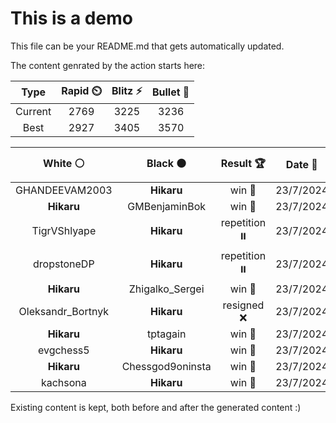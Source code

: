 # This is a demo

This file can be your README.md that gets automatically updated.

The content genrated by the action starts here:

<!--START_SECTION:chessStats-->
<!-- Automatically generated with https://github.com/Balastrong/chess-stats-action -->

| Type | Rapid ⏲️ | Blitz ⚡ | Bullet 🔫 |
|:---:|:---:|:---:|:---:|
| Current | 2769 | 3225 | 3236 |
| Best | 2927 | 3405 | 3570 |

| White ⚪ | Black ⚫ | Result 🏆 | Date 📅 | Position 🗺️ | Type 🕕 |
|:---:|:---:|:---:|:---:|:---:|:---:|
| GHANDEEVAM2003 | **Hikaru** | win 🥇 | 23/7/2024 | <a href="http://www.ee.unb.ca/cgi-bin/tervo/fen.pl?select=2k5/pp3pp1/4p1p1/3pR3/P2qBK2/5QP1/1PP2r2/7R w - -">Link</a> | Blitz |
| **Hikaru** | GMBenjaminBok | win 🥇 | 23/7/2024 | <a href="http://www.ee.unb.ca/cgi-bin/tervo/fen.pl?select=3R2k1/5p2/6Bp/7P/P7/2Q2nq1/8/7K b - -">Link</a> | Blitz |
| TigrVShlyape | **Hikaru** | repetition ⏸️ | 23/7/2024 | <a href="http://www.ee.unb.ca/cgi-bin/tervo/fen.pl?select=1Q6/8/8/2P5/2K1q3/5k2/8/8 w - -">Link</a> | Blitz |
| dropstoneDP | **Hikaru** | repetition ⏸️ | 23/7/2024 | <a href="http://www.ee.unb.ca/cgi-bin/tervo/fen.pl?select=5knr/4qppp/3Qp3/8/3p4/8/P1P2PPP/5RK1 w - -">Link</a> | Blitz |
| **Hikaru** | Zhigalko_Sergei | win 🥇 | 23/7/2024 | <a href="http://www.ee.unb.ca/cgi-bin/tervo/fen.pl?select=3r2k1/5pp1/p1brp2p/1p2Nq1P/8/1P2Q1R1/P4PP1/4R1K1 b - -">Link</a> | Blitz |
| Oleksandr_Bortnyk | **Hikaru** | resigned ❌ | 23/7/2024 | <a href="http://www.ee.unb.ca/cgi-bin/tervo/fen.pl?select=8/8/p2k3P/2b2Q2/3r4/P4BP1/7K/8 b - -">Link</a> | Blitz |
| **Hikaru** | tptagain | win 🥇 | 23/7/2024 | <a href="http://www.ee.unb.ca/cgi-bin/tervo/fen.pl?select=rq2rk2/6pQ/p4p1p/1p3N2/6P1/4PNb1/PP4K1/1B5R b - -">Link</a> | Blitz |
| evgchess5 | **Hikaru** | win 🥇 | 23/7/2024 | <a href="http://www.ee.unb.ca/cgi-bin/tervo/fen.pl?select=8/2p2rkp/pp2Rp2/2P3p1/PP1r1nPq/3N1Q1P/5P1K/4R3 w - -">Link</a> | Blitz |
| **Hikaru** | Chessgod9oninsta | win 🥇 | 23/7/2024 | <a href="http://www.ee.unb.ca/cgi-bin/tervo/fen.pl?select=7k/5K2/8/8/3BB3/8/8/8 b - -">Link</a> | Blitz |
| kachsona | **Hikaru** | win 🥇 | 23/7/2024 | <a href="http://www.ee.unb.ca/cgi-bin/tervo/fen.pl?select=8/5pk1/pQ2r1p1/8/P4P2/3r2P1/1P3K2/8 w - -">Link</a> | Blitz |

<!--END_SECTION:chessStats-->

Existing content is kept, both before and after the generated content :)
